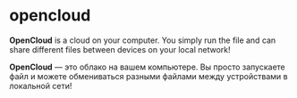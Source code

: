 # opencloud
<b>OpenCloud</b> is a cloud on your computer. You simply run the file and can share different files between devices on your local network!

<b>OpenCloud</b> — это облако на вашем компьютере. Вы просто запускаете файл и можете обмениваться разными файлами между устройствами в локальной сети!
